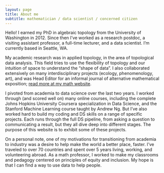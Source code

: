 ```yaml
---
layout: page
title: About me
subtitle: mathematician / data scientist / concerned citizen
---
```


Hello! I earned my PhD in algebraic topology from the University of Washington in 2012. Since then I’ve worked as a research postdoc, a visiting assistant professor, a full-time lecturer, and a data scientist. I’m currently based in Seattle, WA.

My academic research was in applied topology, in the area of topological data analysis. This field tries to use the flexibility of topology and our intuition of space to understand the “shape of data”.  I also collaborated extensively on many interdisciplinary projects (ecology, phenomenology, art), and was Head Editor for an informal journal of alternative mathematical exposition; [read more at my math website](http://www.forthelukeofmath.com).

I pivoted from academia to data science over the last two years. I worked through (and scored well on) many online courses, including the complete Johns Hopkins University Coursera specialization in Data Science, and the Stanford Machine Learning course taught by Andrew Ng. But I’ve also worked hard to build my coding and DS skills on a range of specific projects.  Each runs through the full DS pipeline, from asking a question to communicating a result, but they all dive deep into different stages. The purpose of this website is to exhibit some of these projects.

On a personal note, one of my motivations for transitioning from academia to industry was a desire to help make the world a better place, faster. I’ve traveled to over 70 countries and spent over 5 years living, working, and volunteering abroad. As a math professor, I worked to make my classrooms and pedagogy centered on principles of equity and inclusion. My hope is that I can find a way to use data to help people.

